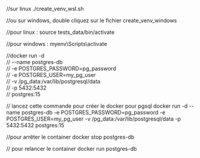 //sur linux
./create_venv_wsl.sh

//ou sur windows, double cliquez sur le fichier create_venv_windows

//pour linux : 
source tests_data/bin/activate

//pour windows :
myenv\Scripts\activate

//docker run -d \
//	--name postgres-db \
//	-e POSTGRES_PASSWORD=pg_password \
//  -e POSTGRES_USER=my_pg_user \
//	-v /pg_data:/var/lib/postgresql/data \
//  -p 5432:5432 \
//	postgres:15

// lancez cette commande pour créer le docker pour pgsql
docker run -d --name postgres-db -e POSTGRES_PASSWORD=pg_password -e POSTGRES_USER=my_pg_user -v /pg_data:/var/lib/postgresql/data -p 5432:5432 postgres:15

//pour arrêter le container
docker stop postgres-db

// pour relancer le container
docker run postgres-db 